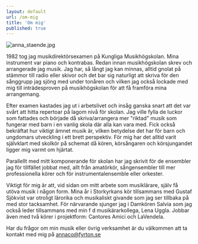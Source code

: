 ```yaml
---
layout: default
url: /om-mig
title: 'Om mig'
published: true
---
```


![anna_staende.jpg]({{site.baseurl}}/src/render/pages/anna_blomma.jpg)

1982 tog jag musikdirektörsexamen på Kungliga Musikhögskolan. Mina instrument var piano och kontrabas.
Redan innan musikhögskolan skrev och arrangerade jag musik. Jag har, så långt jag kan minnas, alltid gnolat på stämmor till radio eller skivor och det bar sig naturligt att skriva för den sånggrupp jag sjöng med under tonåren och vilken jag också lockade med mig till inträdesproven på musikhögskolan för att få framföra mina arrangemang.

Efter examen kastades jag ut i arbetslivet och insåg ganska snart att det var svårt att hitta repertoar på lagom nivå för skolan. Jag ville fylla de luckor som fattades och började då skriva/arrangera mer "riktad" musik som fungerar med barn i en vanlig skola där alla kan vara med. Fick också bekräftat hur viktigt ämnet musik är, vilken betydelse det har för barn och ungdomars utveckling i ett brett perspektiv.
För mig har det alltid varit självklart med skolkör på schemat då kören, körsångaren och körsjungandet ligger mig varmt om hjärtat.

Parallellt med mitt komponerande för skolan har jag skrivit för de ensembler jag för tillfället jobbat med, allt från amatörkör, sångensembler till mer professionella körer och för instrumentalensemble eller orkester.

Viktigt för mig är att, vid sidan om mitt arbete som musiklärare, själv få utöva musik i någon form. Mina år i Storkyrkans kör tillsammans med Gustaf Sjökvist var otroligt lärorika och musikaliskt givande som jag ser tillbaka på med stor tacksamhet. För närvarande sjunger jag i Damkören Salvia som jag också leder tillsammans med min f d musikärarkollega, Lena Uggla. Jobbar även med två körer i projektform: Cantores Amici och LaVendela.

Har du frågor om min musik eller övrig verksamhet är du välkommen att ta kontakt med mig på [annaco@fyrton.se](annaco@fyrton.se)

